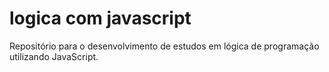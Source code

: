 # logica com javascript
 Repositório para o desenvolvimento de estudos em lógica de programação utilizando JavaScript.
